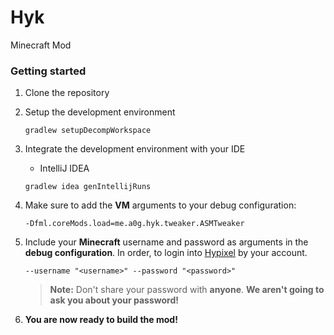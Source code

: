 # Hyk
Minecraft Mod

### Getting started

1. Clone the repository
2. Setup the development environment
    ```shell script
    gradlew setupDecompWorkspace
    ```
3. Integrate the development environment with your IDE
    - IntelliJ IDEA
    ```shell script
    gradlew idea genIntellijRuns
    ```
   
4. Make sure to add the **VM** arguments to your debug configuration:
    ```text
    -Dfml.coreMods.load=me.a0g.hyk.tweaker.ASMTweaker
    ```
5. Include your **Minecraft** username and password as arguments in the **debug configuration**.
   In order, to login into [Hypixel](https://hypixel.net) by your account.
    ```text
    --username "<username>" --password "<password>"
    ```
   > **Note:** Don't share your password with **anyone**.
   > **We aren't going to ask you about your password!**
6. **You are now ready to build the mod!**
